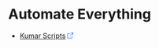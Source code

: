 # Automate Everything

* [Kumar Scripts](https://github.com/NARKOZ/hacker-scripts) ![Link](../../foreign.png)
